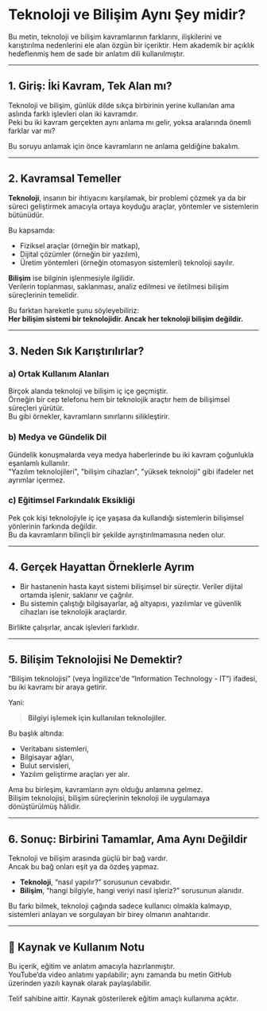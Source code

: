 # Teknoloji ve Bilişim Aynı Şey midir?

Bu metin, teknoloji ve bilişim kavramlarının farklarını, ilişkilerini ve karıştırılma nedenlerini ele alan özgün bir içeriktir. Hem akademik bir açıklık hedeflenmiş hem de sade bir anlatım dili kullanılmıştır.

---

## 1. Giriş: İki Kavram, Tek Alan mı?

Teknoloji ve bilişim, günlük dilde sıkça birbirinin yerine kullanılan ama aslında farklı işlevleri olan iki kavramdır.  
Peki bu iki kavram gerçekten aynı anlama mı gelir, yoksa aralarında önemli farklar var mı?

Bu soruyu anlamak için önce kavramların ne anlama geldiğine bakalım.

---

## 2. Kavramsal Temeller

**Teknoloji**, insanın bir ihtiyacını karşılamak, bir problemi çözmek ya da bir süreci geliştirmek amacıyla ortaya koyduğu araçlar, yöntemler ve sistemlerin bütünüdür.

Bu kapsamda:
- Fiziksel araçlar (örneğin bir matkap),
- Dijital çözümler (örneğin bir yazılım),
- Üretim yöntemleri (örneğin otomasyon sistemleri) teknoloji sayılır.

**Bilişim** ise bilginin işlenmesiyle ilgilidir.  
Verilerin toplanması, saklanması, analiz edilmesi ve iletilmesi bilişim süreçlerinin temelidir.

Bu farktan hareketle şunu söyleyebiliriz:  
**Her bilişim sistemi bir teknolojidir. Ancak her teknoloji bilişim değildir.**

---

## 3. Neden Sık Karıştırılırlar?

### a) Ortak Kullanım Alanları

Birçok alanda teknoloji ve bilişim iç içe geçmiştir.  
Örneğin bir cep telefonu hem bir teknolojik araçtır hem de bilişimsel süreçleri yürütür.  
Bu gibi örnekler, kavramların sınırlarını silikleştirir.

### b) Medya ve Gündelik Dil

Gündelik konuşmalarda veya medya haberlerinde bu iki kavram çoğunlukla eşanlamlı kullanılır.  
"Yazılım teknolojileri", "bilişim cihazları", "yüksek teknoloji" gibi ifadeler net ayrımlar içermez.

### c) Eğitimsel Farkındalık Eksikliği

Pek çok kişi teknolojiyle iç içe yaşasa da kullandığı sistemlerin bilişimsel yönlerinin farkında değildir.  
Bu da kavramların bilinçli bir şekilde ayrıştırılmamasına neden olur.

---

## 4. Gerçek Hayattan Örneklerle Ayrım

- Bir hastanenin hasta kayıt sistemi bilişimsel bir süreçtir. Veriler dijital ortamda işlenir, saklanır ve çağrılır.
- Bu sistemin çalıştığı bilgisayarlar, ağ altyapısı, yazılımlar ve güvenlik cihazları ise teknolojik araçlardır.

Birlikte çalışırlar, ancak işlevleri farklıdır.

---

## 5. Bilişim Teknolojisi Ne Demektir?

“Bilişim teknolojisi” (veya İngilizce'de “Information Technology - IT”) ifadesi, bu iki kavramı bir araya getirir.

Yani:
> **Bilgiyi işlemek için kullanılan teknolojiler.**

Bu başlık altında:
- Veritabanı sistemleri,
- Bilgisayar ağları,
- Bulut servisleri,
- Yazılım geliştirme araçları yer alır.

Ama bu birleşim, kavramların aynı olduğu anlamına gelmez.  
Bilişim teknolojisi, bilişim süreçlerinin teknoloji ile uygulamaya dönüştürülmüş hâlidir.

---

## 6. Sonuç: Birbirini Tamamlar, Ama Aynı Değildir

Teknoloji ve bilişim arasında güçlü bir bağ vardır.  
Ancak bu bağ onları eşit ya da özdeş yapmaz.

- **Teknoloji**, “nasıl yapılır?” sorusunun cevabıdır.  
- **Bilişim**, “hangi bilgiyle, hangi veriyi nasıl işleriz?” sorusunun alanıdır.

Bu farkı bilmek, teknoloji çağında sadece kullanıcı olmakla kalmayıp, sistemleri anlayan ve sorgulayan bir birey olmanın anahtarıdır.

---

## 🔗 Kaynak ve Kullanım Notu

Bu içerik, eğitim ve anlatım amacıyla hazırlanmıştır.  
YouTube’da video anlatımı yapılabilir; aynı zamanda bu metin GitHub üzerinden yazılı kaynak olarak paylaşılabilir.

Telif sahibine aittir. Kaynak gösterilerek eğitim amaçlı kullanıma açıktır.
